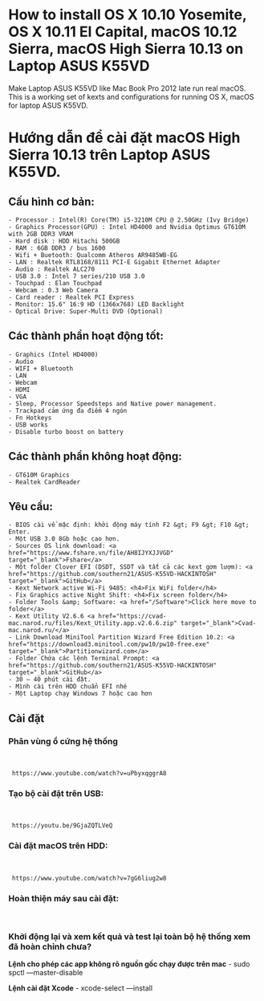 # How to install OS X 10.10 Yosemite, OS X 10.11 El Capital, macOS 10.12 Sierra, macOS High Sierra 10.13 on Laptop ASUS K55VD

Make Laptop ASUS K55VD like Mac Book Pro 2012 late run real macOS.
This is a working set of kexts and configurations for running OS X, macOS for laptop ASUS K55VD.


# Hướng dẫn để cài đặt macOS High Sierra 10.13 trên Laptop ASUS K55VD.

## Cấu hình cơ bản:
	- Processor : Intel(R) Core(TM) i5-3210M CPU @ 2.50GHz (Ivy Bridge)
	- Graphics Processor(GPU) : Intel HD4000 and Nvidia Optimus GT610M with 2GB DDR3 VRAM
	- Hard disk : HDD Hitachi 500GB
	- RAM : 6GB DDR3 / bus 1600
	- Wifi + Buetooth: Qualcomm Atheros AR9485WB-EG
	- LAN : Realtek RTL8168/8111 PCI-E Gigabit Ethernet Adapter
	- Audio : Realtek ALC270
	- USB 3.0 : Intel 7 series/210 USB 3.0
	- Touchpad : Elan Touchpad
	- Webcam : 0.3 Web Camera
	- Card reader : Realtek PCI Express
	- Monitor: 15.6" 16:9 HD (1366x768) LED Backlight
	- Optical Drive: Super-Multi DVD (Optional) 

## Các thành phần hoạt động tốt:
	- Graphics (Intel HD4000)
	- Audio
	- WIFI + Bluetooth
	- LAN
	- Webcam
	- HDMI
	- VGA
	- Sleep, Processor Speedsteps and Native power management.
	- Trackpad cảm ứng đa điểm 4 ngón
	- Fn Hotkeys
	- USB works
	- Disable turbo boost on battery

## Các thành phần không hoạt động:
	- GT610M Graphics
	- Realtek CardReader

## Yêu cầu: 
	- BIOS cài về mặc định: khởi động máy tính F2 &gt; F9 &gt; F10 &gt; Enter.
	- Một USB 3.0 8Gb hoặc cao hơn.
	- Sources OS link download: <a href="https://www.fshare.vn/file/AH8IJYXJJVGD" target="_blank">Fshare</a>
	- Một folder Clover EFI (DSDT, SSDT và tất cả các kext gơm lượm): <a href="https://github.com/southern21/ASUS-K55VD-HACKINTOSH" target="_blank">GitHub</a>
	- Kext Network active Wi-Fi 9485: <h4>Fix WiFi folder</h4>
	- Fix Graphics active Night Shift: <h4>Fix screen folder</h4>
	- Folder Tools &amp; Software: <a href="/Software">Click here move to folder</a>
	- Kext Utility V2.6.6 <a href="https://cvad-mac.narod.ru/files/Kext_Utility.app.v2.6.6.zip" target="_blank">Cvad-mac.narod.ru/</a>
	- Link Download MiniTool Partition Wizard Free Edition 10.2: <a href="https://download3.minitool.com/pw10/pw10-free.exe" target="_blank">Partitionwizard.com</a>
	- Folder Chứa các lệnh Terminal Prompt: <a href="https://github.com/southern21/ASUS-K55VD-HACKINTOSH" target="_blank">GitHub</a>
	- 30 – 40 phút cài đặt.
	- Mình cài trên HDD chuẩn EFI nhé
	- Một Laptop chạy Windows 7 hoặc cao hơn

## Cài đặt

### Phân vùng ổ cứng hệ thống

  **&nbsp;**

     https://www.youtube.com/watch?v=uPbyxqggrA8

### Tạo bộ cài đặt trên USB:  

  **&nbsp;**

     https://youtu.be/9GjaZQTLVeQ

### Cài đặt macOS trên HDD:

  **&nbsp;**

     https://www.youtube.com/watch?v=7gG6liug2w8

### Hoàn thiện máy sau cài đặt: 

  **&nbsp;**

     

### Khởi động lại và xem kết quả và test lại toàn bộ hệ thống xem đã hoàn chỉnh chưa?
**Lệnh cho phép các app không rõ nguồn gốc chạy được trên mac**
	- sudo spctl —master-disable

**Lệnh cài đặt Xcode**
	- xcode-select —install



